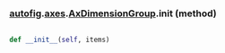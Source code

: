 ### [autofig](autofig.md).[axes](autofig.axes.md).[AxDimensionGroup](autofig.axes.AxDimensionGroup.md).__init__ (method)


```py

def __init__(self, items)

```


